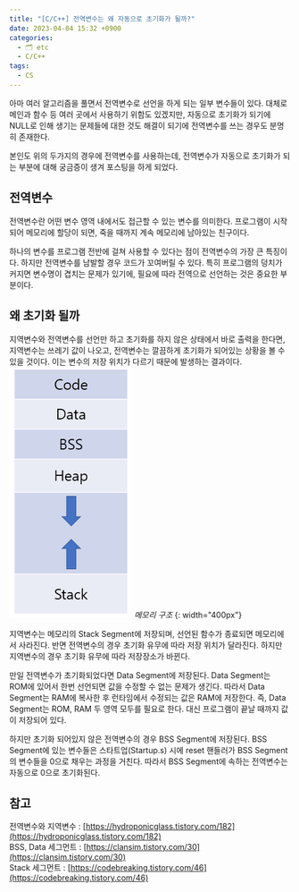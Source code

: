 ```yaml
---
title: "[C/C++] 전역변수는 왜 자동으로 초기화가 될까?"
date: 2023-04-04 15:32 +0900
categories:
  - 🗂️ etc
  - C/C++
tags:
  - CS
---
```

아마 여러 알고리즘을 풀면서 전역변수로 선언을 하게 되는 일부 변수들이 있다. 대체로 메인과 함수 등 여러 곳에서 사용하기 위함도 있겠지만, 자동으로 초기화가 되기에 NULL로 인해 생기는 문제들에 대한 것도 해결이 되기에 전역변수를 쓰는 경우도 분명히 존재한다. 

본인도 위의 두가지의 경우에 전역변수를 사용하는데, 전역변수가 자동으로 초기화가 되는 부분에 대해 궁금증이 생겨 포스팅을 하게 되었다.  


## **전역변수**

전역변수란 어떤 변수 영역 내에서도 접근할 수 있는 변수를 의미한다. 프로그램이 시작되어 메모리에 할당이 되면, 죽을 때까지 계속 메모리에 남아있는 친구이다. 

하나의 변수를 프로그램 전반에 걸쳐 사용할 수 있다는 점이 전역변수의 가장 큰 특징이다. 하지만 전역변수를 남발할 경우 코드가 꼬여버릴 수 있다. 특히 프로그램의 덩치가 커지면 변수명이 겹치는 문제가 있기에, 필요에 따라 전역으로 선언하는 것은 중요한 부분이다.  


## **왜 초기화 될까**

지역변수와 전역변수를 선언만 하고 초기화를 하지 않은 상태에서 바로 출력을 한다면, 지역변수는 쓰레기 값이 나오고, 전역변수는 깔끔하게 초기화가 되어있는 상황을 볼 수 있을 것이다. 이는 변수의 저장 위치가 다르기 때문에 발생하는 결과이다.  
![](assets/img/post/2023/04_04_메모리구조.png)
_메모리 구조_
{: width="400px"}

지역변수는 메모리의 Stack Segment에 저장되며, 선언된 함수가 종료되면 메모리에서 사라진다. 반면 전역변수의 경우 초기화 유무에 따라 저장 위치가 달라진다. 하지만 지역변수의 경우 초기화 유무에 따라 저장장소가 바뀐다.  

만일 전역변수가 초기화되었다면 Data Segment에 저장된다. Data Segment는 ROM에 있어서 한번 선언되면 값을 수정할 수 없는 문제가 생긴다. 따라서 Data Segment는 RAM에 복사한 후 런타임에서 수정되는 값은 RAM에 저장한다. 즉, Data Segment는 ROM, RAM 두 영역 모두를 필요로 한다. 대신 프로그램이 끝날 때까지 값이 저장되어 있다.  

하지만 초기화 되어있지 않은 전역변수의 경우 BSS Segment에 저장된다. BSS Segment에 있는 변수들은 스타트업(Startup.s) 시에 reset 핸들러가 BSS Segment의 변수들을 0으로 채우는 과정을 거친다. 따라서 BSS Segment에 속하는 전역변수는 자동으로 0으로 초기화된다.  


## **참고**

전역변수와 지역변수 : [https://hydroponicglass.tistory.com/182](https://hydroponicglass.tistory.com/182)  
BSS, Data 세그먼트 : [https://clansim.tistory.com/30](https://clansim.tistory.com/30)  
Stack 세그먼트 : [https://codebreaking.tistory.com/46](https://codebreaking.tistory.com/46)  